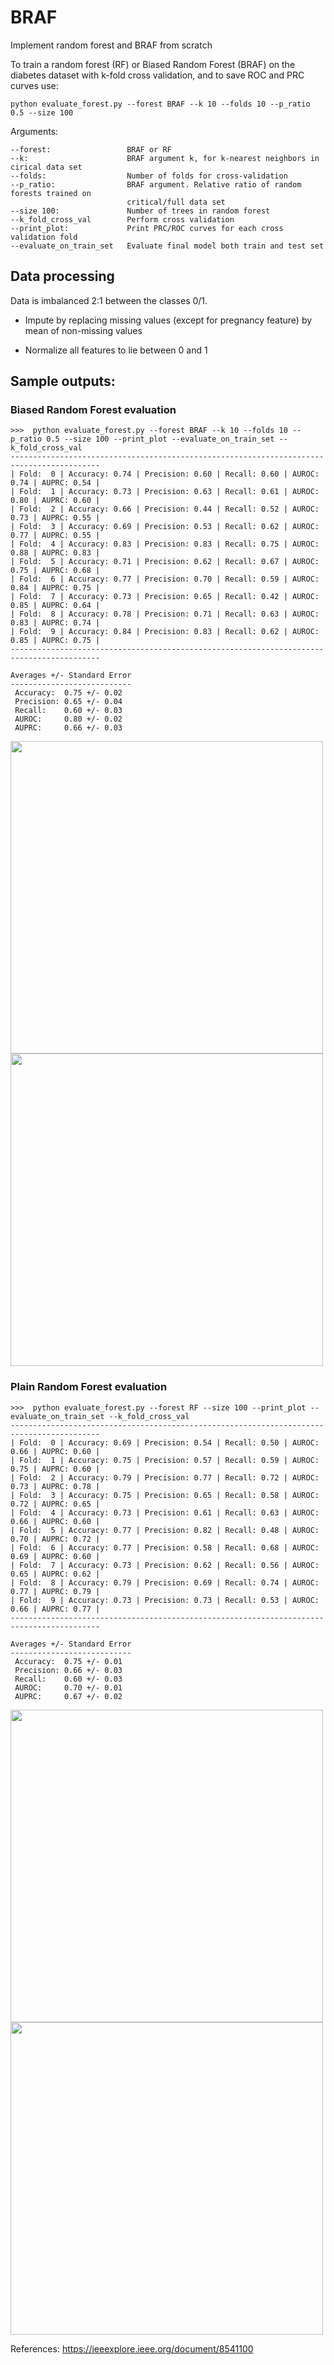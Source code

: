 # BRAF
Implement random forest and BRAF from scratch


To train a random forest (RF) or Biased Random Forest (BRAF) on the diabetes dataset with k-fold cross validation, and to save ROC and PRC curves use:

```python evaluate_forest.py --forest BRAF --k 10 --folds 10 --p_ratio 0.5 --size 100```

Arguments:

```
--forest:                 BRAF or RF
--k:                      BRAF argument k, for k-nearest neighbors in cirical data set
--folds:                  Number of folds for cross-validation
--p_ratio:                BRAF argument. Relative ratio of random forests trained on 
                          critical/full data set
--size 100:               Number of trees in random forest
--k_fold_cross_val        Perform cross validation
--print_plot:             Print PRC/ROC curves for each cross validation fold
--evaluate_on_train_set   Evaluate final model both train and test set
```

## Data processing

Data is imbalanced 2:1 between the classes 0/1.

- Impute by replacing missing values (except for pregnancy feature) by mean of non-missing values

- Normalize all features to lie between 0 and 1

## Sample outputs:

### Biased Random Forest evaluation
```
>>>  python evaluate_forest.py --forest BRAF --k 10 --folds 10 --p_ratio 0.5 --size 100 --print_plot --evaluate_on_train_set --k_fold_cross_val
------------------------------------------------------------------------------------------
| Fold:  0 | Accuracy: 0.74 | Precision: 0.60 | Recall: 0.60 | AUROC: 0.74 | AUPRC: 0.54 |
| Fold:  1 | Accuracy: 0.73 | Precision: 0.63 | Recall: 0.61 | AUROC: 0.80 | AUPRC: 0.60 |
| Fold:  2 | Accuracy: 0.66 | Precision: 0.44 | Recall: 0.52 | AUROC: 0.73 | AUPRC: 0.55 |
| Fold:  3 | Accuracy: 0.69 | Precision: 0.53 | Recall: 0.62 | AUROC: 0.77 | AUPRC: 0.55 |
| Fold:  4 | Accuracy: 0.83 | Precision: 0.83 | Recall: 0.75 | AUROC: 0.88 | AUPRC: 0.83 |
| Fold:  5 | Accuracy: 0.71 | Precision: 0.62 | Recall: 0.67 | AUROC: 0.75 | AUPRC: 0.68 |
| Fold:  6 | Accuracy: 0.77 | Precision: 0.70 | Recall: 0.59 | AUROC: 0.84 | AUPRC: 0.75 |
| Fold:  7 | Accuracy: 0.73 | Precision: 0.65 | Recall: 0.42 | AUROC: 0.85 | AUPRC: 0.64 |
| Fold:  8 | Accuracy: 0.78 | Precision: 0.71 | Recall: 0.63 | AUROC: 0.83 | AUPRC: 0.74 |
| Fold:  9 | Accuracy: 0.84 | Precision: 0.83 | Recall: 0.62 | AUROC: 0.85 | AUPRC: 0.75 |
------------------------------------------------------------------------------------------

Averages +/- Standard Error
---------------------------
 Accuracy:  0.75 +/- 0.02
 Precision: 0.65 +/- 0.04
 Recall:    0.60 +/- 0.03
 AUROC:     0.80 +/- 0.02
 AUPRC:     0.66 +/- 0.03

```
<p align="left">
<img src=./data/BRAF_prc_fold9.png width="500"/><img src=./data/BRAF_roc_fold9.png width="500"/>
</p>


### Plain Random Forest evaluation
```
>>>  python evaluate_forest.py --forest RF --size 100 --print_plot --evaluate_on_train_set --k_fold_cross_val
------------------------------------------------------------------------------------------
| Fold:  0 | Accuracy: 0.69 | Precision: 0.54 | Recall: 0.50 | AUROC: 0.66 | AUPRC: 0.60 |
| Fold:  1 | Accuracy: 0.75 | Precision: 0.57 | Recall: 0.59 | AUROC: 0.75 | AUPRC: 0.60 |
| Fold:  2 | Accuracy: 0.79 | Precision: 0.77 | Recall: 0.72 | AUROC: 0.73 | AUPRC: 0.78 |
| Fold:  3 | Accuracy: 0.75 | Precision: 0.65 | Recall: 0.58 | AUROC: 0.72 | AUPRC: 0.65 |
| Fold:  4 | Accuracy: 0.73 | Precision: 0.61 | Recall: 0.63 | AUROC: 0.66 | AUPRC: 0.60 |
| Fold:  5 | Accuracy: 0.77 | Precision: 0.82 | Recall: 0.48 | AUROC: 0.70 | AUPRC: 0.72 |
| Fold:  6 | Accuracy: 0.77 | Precision: 0.58 | Recall: 0.68 | AUROC: 0.69 | AUPRC: 0.60 |
| Fold:  7 | Accuracy: 0.73 | Precision: 0.62 | Recall: 0.56 | AUROC: 0.65 | AUPRC: 0.62 |
| Fold:  8 | Accuracy: 0.79 | Precision: 0.69 | Recall: 0.74 | AUROC: 0.77 | AUPRC: 0.79 |
| Fold:  9 | Accuracy: 0.73 | Precision: 0.73 | Recall: 0.53 | AUROC: 0.66 | AUPRC: 0.77 |
------------------------------------------------------------------------------------------

Averages +/- Standard Error
---------------------------
 Accuracy:  0.75 +/- 0.01
 Precision: 0.66 +/- 0.03
 Recall:    0.60 +/- 0.03
 AUROC:     0.70 +/- 0.01
 AUPRC:     0.67 +/- 0.02
 ```
<p align="left">
<img src=./data/RF_prc_fold9.png width="500"/><img src=./data/RF_roc_fold9.png width="500"/>
</p>


References:
https://ieeexplore.ieee.org/document/8541100
